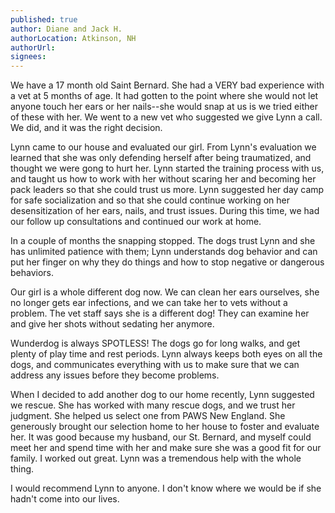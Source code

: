 ```yaml
---
published: true
author: Diane and Jack H.
authorLocation: Atkinson, NH
authorUrl:
signees:
---
```


We have a 17 month old Saint Bernard. She had a VERY bad experience with a vet at 5 months of age. It had gotten to the point where she would not let anyone touch her ears or her nails--she would snap at us is we tried either of these with her. We went to a new vet who suggested we give Lynn a call. We did, and it was the right decision.

Lynn came to our house and evaluated our girl. From Lynn's evaluation we learned that she was only defending herself after being traumatized, and thought we were gong to hurt her. Lynn started the training process with us, and taught us how to work with her without scaring her and becoming her pack leaders so that she could trust us more. Lynn suggested her day camp for safe socialization and so that she could continue working on her desensitization of her ears, nails, and trust issues. During this time, we had our follow up consultations and continued our work at home.

In a couple of months the snapping stopped. The dogs trust Lynn and she has unlimited patience with them; Lynn understands dog behavior and can put her finger on why they do things and how to stop negative or dangerous behaviors.

Our girl is a whole different dog now. We can clean her ears ourselves, she no longer gets ear infections, and we can take her to vets without a problem. The vet staff says she is a different dog! They can examine her and give her shots without sedating her anymore.

Wunderdog is always SPOTLESS! The dogs go for long walks, and get plenty of play time and rest periods. Lynn always keeps both eyes on all the dogs, and communicates everything with us to make sure that we can address any issues before they become problems.

When I decided to add another dog to our home recently, Lynn suggested we rescue. She has worked with many rescue dogs, and we trust her judgment. She helped us select one from PAWS New England. She generously brought our selection home to her house to foster and evaluate her. It was good because my husband, our St. Bernard, and myself could meet her and spend time with her and make sure she was a good fit for our family. I worked out great. Lynn was a tremendous help with the whole thing.

I would recommend Lynn to anyone. I don't know where we would be if she hadn't come into our lives.
